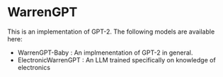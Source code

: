 # WarrenGPT

This is an implementation of GPT-2. The following models are available here:

* WarrenGPT-Baby : An implmenentation of GPT-2 in general.
* ElectronicWarrenGPT : An LLM trained specifically on knowledge of electronics
